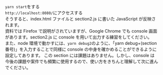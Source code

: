 `yarn start`をする<br/>
`http://localhost:8080/`にアクセスする<br/>
そうすると、index.html ファイルと section2.js に書いた JavaScript が反映されます。<br/>
資料では Firefox で説明がされていますが、Google Chrome でも console 画面があります。section2.js に console を用いて出力する練習をしてください。<br/>
また、node 環境で動かすには、`yarn debug2`のように、「yarn debug+(section 番号)」を入力することで同様に console の中身を確かめることができるように設定してあります。
この section には課題はありません。しかし、console は今後の課題や案件でも頻繁に使用するので、使い方をきちんと理解して次に進んでください。
